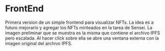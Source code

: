 # FrontEnd
Primera version de un simple frontend para visualizar NFTs.
La idea es a futuro mejorarlo y agregar los NFTs minteados en la tarea de Sensei.
La imagen preliminar que se muestra es la misma que contiene el archivo IPFS pero escalada. Al hacer click sobre ella se abre una ventana externa con la imagen original del archivo IPFS.
